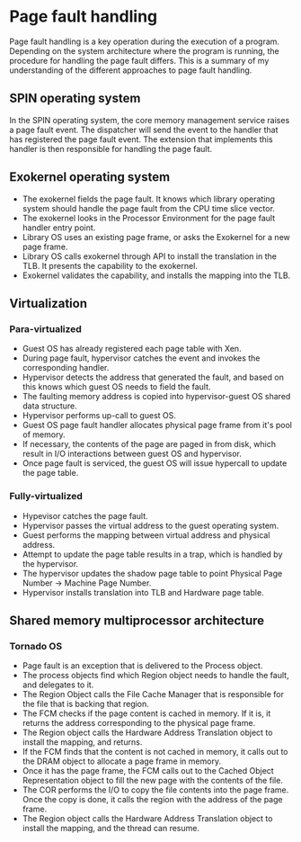 # Page fault handling

Page fault handling is a key operation during the execution of a program. Depending on the system architecture where the program
is running, the procedure for handling the page fault differs. This is a summary of my understanding of the
different approaches to page fault handling.

## SPIN operating system
In the SPIN operating system, the core memory management service raises a page fault event. The dispatcher 
will send the event to the handler that has registered the page fault event. The extension that implements
this handler is then responsible for handling the page fault.

## Exokernel operating system
* The exokernel fields the page fault. It knows which library operating system should handle the page fault 
from the CPU time slice vector. 
* The exokernel looks in the Processor Environment for the page fault handler entry point.
* Library OS uses an existing page frame, or asks the Exokernel for a new page frame.
* Library OS calls exokernel through API to install the translation in the TLB. It presents the capability 
to the exokernel. 
* Exokernel validates the capability, and installs the mapping into the TLB.

## Virtualization

### Para-virtualized
* Guest OS has already registered each page table with Xen.
* During page fault, hypervisor catches the event and invokes the corresponding handler.
* Hypervisor detects the address that generated the fault, and based on this knows which guest OS needs to 
field the fault.
* The faulting memory address is copied into hypervisor-guest OS shared data structure.
* Hypervisor performs up-call to guest OS.
* Guest OS page fault handler allocates physical page frame from it's pool of memory.
* If necessary, the contents of the page are paged in from disk, which result in I/O interactions between guest OS and hypervisor.
* Once page fault is serviced, the guest OS will issue hypercall to update the page table.

### Fully-virtualized
* Hypevisor catches the page fault.
* Hypervisor passes the virtual address to the guest operating system.
* Guest performs the mapping between virtual address and physical address.
* Attempt to update the page table results in a trap, which is handled by the hypervisor.
* The hypervisor updates the shadow page table to point Physical Page Number -> Machine Page Number.
* Hypervisor installs translation into TLB and Hardware page table.

## Shared memory multiprocessor architecture
### Tornado OS
* Page fault is an exception that is delivered to the Process object.
* The process objects find which Region object needs to handle the fault, and delegates to it.
* The Region Object calls the File Cache Manager that is responsible for the file that is backing that region.
* The FCM checks if the page content is cached in memory. If it is, it returns the address corresponding to the physical 
page frame.
* The Region object calls the Hardware Address Translation object to install the mapping, and returns.
* If the FCM finds that the content is not cached in memory, it calls out to the DRAM object to allocate a page frame
in memory.
* Once it has the page frame, the FCM calls out to the Cached Object Representation object to fill the new page with
the contents of the file.
* The COR performs the I/O to copy the file contents into the page frame. Once the copy is done, it calls the region with
the address of the page frame.
* The Region object calls the Hardware Address Translation object to install the mapping, and the thread can resume.
